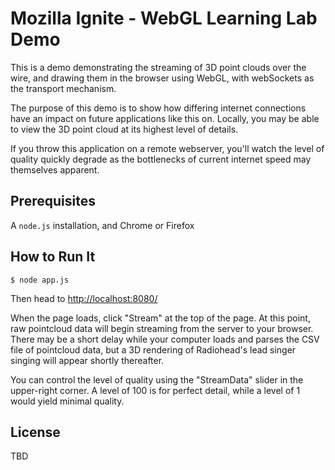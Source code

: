 # Mozilla Ignite - WebGL Learning Lab Demo

This is a demo demonstrating the streaming of 3D point clouds over the wire, and drawing them in the browser using WebGL, with webSockets as the transport mechanism.

The purpose of this demo is to show how differing internet connections have an impact on future applications like this on. Locally, you may be able to view the 3D point cloud at its highest level of details. 

If you throw this application on a remote webserver, you'll watch the level of quality quickly degrade as the bottlenecks of current internet speed may themselves apparent.

## Prerequisites

A `node.js` installation, and Chrome or Firefox

## How to Run It

    $ node app.js

Then head to [http://localhost:8080/](http://localhost:8080/)

When the page loads, click "Stream" at the top of the page. At this point, raw pointcloud data will begin streaming from the server to your browser. There may be a short delay while your computer loads and parses the CSV file of pointcloud data, but a 3D rendering of Radiohead's lead singer singing will appear shortly thereafter.

You can control the level of quality using the "StreamData" slider in the upper-right corner. A level of 100 is for perfect detail, while a level of 1 would yield minimal quality.

## License

TBD



